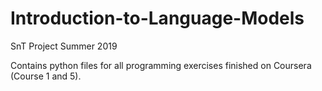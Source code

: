 # Introduction-to-Language-Models
SnT Project Summer 2019

Contains python files for all programming exercises finished on Coursera (Course 1 and 5). 
